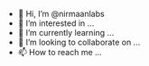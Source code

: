 - 👋 Hi, I’m @nirmaanlabs
- 👀 I’m interested in ...
- 🌱 I’m currently learning ...
- 💞️ I’m looking to collaborate on ...
- 📫 How to reach me ...

<!---
nirmaanlabs/nirmaanlabs is a ✨ special ✨ repository because its `README.md` (this file) appears on your GitHub profile.
You can click the Preview link to take a look at your changes.
--->
